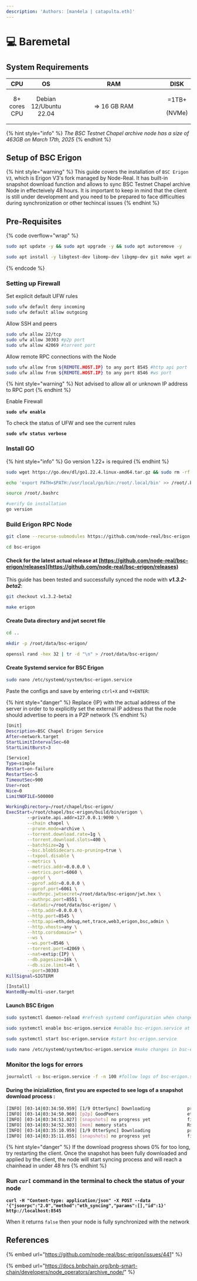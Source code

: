 ```yaml
---
description: 'Authors: [man4ela | catapulta.eth]'
---
```


# 💻 Baremetal

## System Requirements

<table><thead><tr><th align="center">CPU</th><th align="center">OS</th><th width="254" align="center">RAM</th><th align="center">DISK</th></tr></thead><tbody><tr><td align="center">8+ cores CPU</td><td align="center">Debian 12/Ubuntu 22.04</td><td align="center">=> 16 GB RAM</td><td align="center"><p>=1TB+</p><p> (NVMe)</p></td></tr></tbody></table>

{% hint style="info" %}
_The BSC Testnet Chapel archive node has a size of 463GB on March 17th, 2025_
{% endhint %}

## Setup of BSC Erigon

{% hint style="warning" %}
This guide covers the installation of `BSC Erigon V3`, which is Erigon V3's fork managed by Node-Real. It has built-in snapshot download function and allows to sync BSC Testnet Chapel archive Node in effecteively 48 hours. It is important to keep in mind that the client is still under development and you need to be prepared to face difficulties during synchronization or other techincal issues
{% endhint %}

## Pre-Requisites

{% code overflow="wrap" %}
```bash
sudo apt update -y && sudo apt upgrade -y && sudo apt autoremove -y

sudo apt install -y libgtest-dev libomp-dev libgmp-dev git make wget aria2 gcc pkg-config libusb-1.0-0-dev libudev-dev jq g++ curl libssl-dev screen apache2-utils build-essential
```
{% endcode %}

### Setting up Firewall

Set explicit default UFW rules

```bash
sudo ufw default deny incoming
sudo ufw default allow outgoing
```

Allow SSH and peers

```bash
sudo ufw allow 22/tcp
sudo ufw allow 30303 #p2p port
sudo ufw allow 42069 #torrent port
```

Allow remote RPC connections with the Node

```bash
sudo ufw allow from ${REMOTE.HOST.IP} to any port 8545 #http api port
sudo ufw allow from ${REMOTE.HOST.IP} to any port 8546 #ws port
```

{% hint style="warning" %}
Not advised to allow all or unknown IP address to RPC port
{% endhint %}

Enable Firewall

<pre class="language-bash"><code class="lang-bash"><strong>sudo ufw enable
</strong></code></pre>

To check the status of UFW and see the current rules

<pre class="language-bash"><code class="lang-bash"><strong>sudo ufw status verbose
</strong></code></pre>

### Install GO

{% hint style="info" %}
Go version 1.22+ is required
{% endhint %}

```bash
sudo wget https://go.dev/dl/go1.22.4.linux-amd64.tar.gz && sudo rm -rf /usr/local/go && sudo tar -C /usr/local -xzf go1.22.4.linux-amd64.tar.gz && rm go1.22.4.linux-amd64.tar.gz

echo 'export PATH=$PATH:/usr/local/go/bin:/root/.local/bin' >> /root/.bashrc

source /root/.bashrc

#verify Go installation
go version
```

### Build Erigon RPC Node

```bash
git clone --recurse-submodules https://github.com/node-real/bsc-erigon.git

cd bsc-erigon
```

#### Check for the latest actual release at [https://github.com/node-real/bsc-erigon/releases](https://github.com/node-real/bsc-erigon/releases)

This guide has been tested and successfully synced the node with _**v1.3.2-beta2**_:

```bash
git checkout v1.3.2-beta2

make erigon
```

#### Create Data directory and jwt secret file

```bash
cd ..

mkdir -p /root/data/bsc-erigon/

openssl rand -hex 32 | tr -d "\n" > /root/data/bsc-erigon/
```

#### Create Systemd service for BSC Erigon

```bash
sudo nano /etc/systemd/system/bsc-erigon.service
```

Paste the configs and save by entering `ctrl+X` and `Y+ENTER`:

{% hint style="danger" %}
Replace {IP} with the actual address of the server in order to to explicitly set the external IP address that the node should advertise to peers in a P2P network
{% endhint %}

```bash
[Unit]
Description=BSC Chapel Erigon Service
After=network.target
StartLimitIntervalSec=60
StartLimitBurst=3

[Service]
Type=simple
Restart=on-failure
RestartSec=5
TimeoutSec=900
User=root
Nice=0
LimitNOFILE=500000

WorkingDirectory=/root/chapel/bsc-erigon/
ExecStart=/root/chapel/bsc-erigon/build/bin/erigon \
        --private.api.addr=127.0.0.1:9090 \
        --chain chapel \
        --prune.mode=archive \
        --torrent.download.rate=1g \
        --torrent.download.slots=400 \
        --batchSize=2g \
        --bsc.blobSidecars.no-pruning=true \
        --txpool.disable \
        --metrics \
        --metrics.addr=0.0.0.0 \
        --metrics.port=6060 \
        --pprof \
        --pprof.addr=0.0.0.0 \
        --pprof.port=6061 \
        --authrpc.jwtsecret=/root/data/bsc-erigon/jwt.hex \
        --authrpc.port=8551 \
        --datadir=/root/data/bsc-erigon/ \
        --http.addr=0.0.0.0 \
        --http.port=8545 \
        --http.api=eth,debug,net,trace,web3,erigon,bsc,admin \
        --http.vhosts=any \
        --http.corsdomain=* \
        --ws \
        --ws.port=8546 \
        --torrent.port=42069 \
        --nat=extip:{IP} \
        --db.pagesize=16k \
        --db.size.limit=4t \
        --port=30303
KillSignal=SIGTERM

[Install]
WantedBy=multi-user.target
```

#### Launch BSC Erigon

```bash
sudo systemctl daemon-reload #refresh systemd configuration when changes made

sudo systemctl enable bsc-erigon.service #enable bsc-erigon.service at system startup

sudo systemctl start bsc-erigon.service #start bsc-erigon.service

sudo nano /etc/systemd/system/bsc-erigon.service #make changes in bsc-erigon.service file
```

### Monitor the logs for errors

```bash
journalctl -u bsc-erigon.service -f -n 100 #follow logs of bsc-erigon.service
```

#### During the inizializtion, first you are expected to see logs of a snapshot download process :

```bash
[INFO] [03-14|03:34:50.959] [1/9 OtterSync] Downloading              progress="(3639/3639 files) 32.14% - 132.0GB/410.5GB" time-left=1hrs:25m total-time=33m0s download-rate=55.6MB/s completion-rate=55.6MB/s alloc=7.3GB sys=16.2GB
[INFO] [03-14|03:34:50.960] [p2p] GoodPeers                          eth68=5
[INFO] [03-14|03:34:51.027] [snapshots] no progress yet              files=282 list=idx/v1-logtopics.256-288.ef,accessor/v1-tracesfrom.128-192.efi,history/v1-code.0-64.v,accessor/v1-receipt.0-64.vi,domain/v1-code.300-302.bt,...
[INFO] [03-14|03:34:52.303] [mem] memory stats                       Rss=77.8GB Size=0B Pss=77.8GB SharedClean=3.6MB SharedDirty=0B PrivateClean=67.9GB PrivateDirty=9.9GB Referenced=73.4GB Anonymous=9.6GB Swap=117.0MB alloc=7.4GB sys=16.2GB
[INFO] [03-14|03:35:10.959] [1/9 OtterSync] Downloading              progress="(3639/3639 files) 32.39% - 132.9GB/410.5GB" time-left=1hrs:32m total-time=33m20s download-rate=51.0MB/s completion-rate=51.1MB/s alloc=7.7GB sys=16.2GB
[INFO] [03-14|03:35:11.055] [snapshots] no progress yet              files=281 list=domain/v1-storage.288-296.bt,accessor/v1-receipt.288-296.efi,accessor/v1-accounts.64-128.efi,domain/v1-commitment
```

{% hint style="danger" %}
If the download progress shows 0% for too long, try restarting the client. Once the snapshot has been fully downloaded and applied by the client, the node will start syncing process and will reach a chainhead in under 48 hrs
{% endhint %}

### Run _`curl`_ command in the terminal to check the status of your node

<pre class="language-bash"><code class="lang-bash"><strong>curl -H "Content-type: application/json" -X POST --data '{"jsonrpc":"2.0","method":"eth_syncing","params":[],"id":1}' http://localhost:8545
</strong></code></pre>

When it returns `false` then your node is fully synchronized with the network

## References

{% embed url="https://github.com/node-real/bsc-erigon/issues/441" %}

{% embed url="https://docs.bnbchain.org/bnb-smart-chain/developers/node_operators/archive_node/" %}
